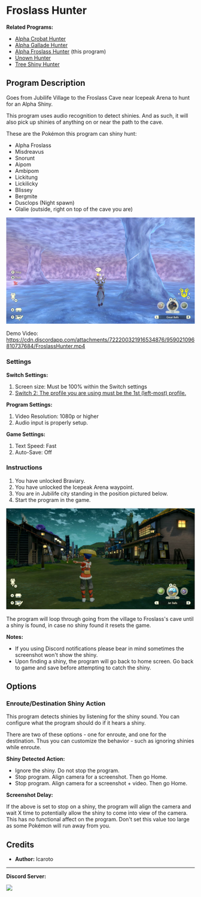 # Froslass Hunter

**Related Programs:**
- [Alpha Crobat Hunter](AlphaCrobatHunter.md)
- [Alpha Gallade Hunter](AlphaGalladeHunter.md)
- [Alpha Froslass Hunter](AlphaFroslassHunter.md) (this program)
- [Unown Hunter](UnownHunter.md)
- [Tree Shiny Hunter](TreeShinyHunter.md)

## Program Description

Goes from Jubilife Village to the Froslass Cave near Icepeak Arena to hunt for an Alpha Shiny.

This program uses audio recognition to detect shinies. And as such, it will also pick up shinies of anything on or near the path to the cave.

These are the Pokémon this program can shiny hunt:
- Alpha Froslass
- Misdreavus
- Snorunt
- Aipom
- Ambipom
- Lickitung
- Lickilicky
- Blissey
- Bergmite
- Dusclops (Night spawn)
- Glalie (outside, right on top of the cave you are)

<img src="images/FroslassHunter-0.png">

Demo Video: https://cdn.discordapp.com/attachments/722200321916534876/959021096810737684/FroslassHunter.mp4


### Settings

**Switch Settings:**
1. Screen size: Must be 100% within the Switch settings
2. [Switch 2: The profile you are using must be the 1st (left-most) profile.](/Wiki/Programs/NintendoSwitch/Switch2Notes.md#resetting-a-game-moves-the-cursor-to-the-1st-user-profile)

**Program Settings:**
1. Video Resolution: 1080p or higher
2. Audio input is properly setup.

**Game Settings:**
1. Text Speed: Fast
2. Auto-Save: Off


### Instructions

1. You have unlocked Braviary.
2. You have unlocked the Icepeak Arena waypoint.
3. You are in Jubilife city standing in the position pictured below.
4. Start the program in the game.

<img src="images/FroslassHunter-1.png">

The program will loop through going from the village to Froslass's cave until a shiny is found, in case no shiny found it resets the game. 

**Notes:**

- If you using Discord notifications please bear in mind sometimes the screenshot won't show the shiny.
- Upon finding a shiny, the program will go back to home screen. Go back to game and save before attempting to catch the shiny. 


## Options


### Enroute/Destination Shiny Action

This program detects shinies by listening for the shiny sound. You can configure what the program should do if it hears a shiny.

There are two of these options - one for enroute, and one for the destination. Thus you can customize the behavior - such as ignoring shinies while enroute.

**Shiny Detected Action:**
- Ignore the shiny. Do not stop the program.
- Stop program. Align camera for a screenshot. Then go Home.
- Stop program. Align camera for a screenshot + video. Then go Home.

**Screenshot Delay:**

If the above is set to stop on a shiny, the program will align the camera and wait X time to potentially allow the shiny to come into view of the camera.
This has no functional affect on the program. Don't set this value too large as some Pokémon will run away from you.


## Credits

- **Author:** lcaroto


<hr>

**Discord Server:** 

[<img src="https://canary.discordapp.com/api/guilds/695809740428673034/widget.png?style=banner2">](https://discord.gg/cQ4gWxN)
